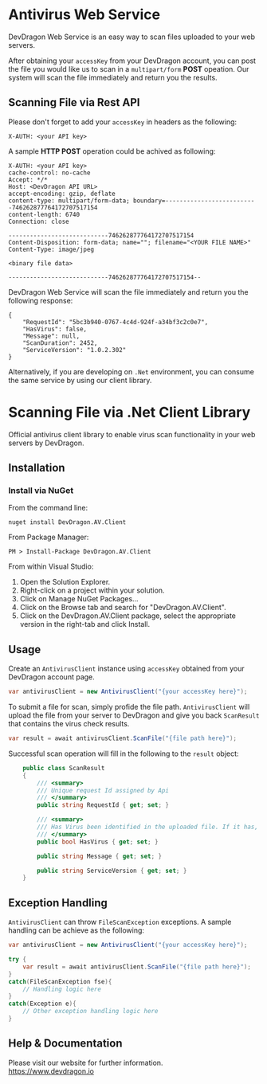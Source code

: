 # Antivirus Web Service

DevDragon Web Service is an easy way to scan files uploaded to your web servers.
  
After obtaining your `accessKey` from your DevDragon account, you can post the file you would like us to scan in a `multipart/form` **POST** opeation. Our system will scan the file immediately and return you the results.

## Scanning File via Rest API

Please don't forget to add your `accessKey` in headers as the following:

```
X-AUTH: <your API key>
```

A sample **HTTP POST** operation could be achived as following:

```
X-AUTH: <your API key>
cache-control: no-cache
Accept: */*
Host: <DevDragon API URL>
accept-encoding: gzip, deflate
content-type: multipart/form-data; boundary=--------------------------746262877764172707517154
content-length: 6740
Connection: close

----------------------------746262877764172707517154
Content-Disposition: form-data; name=""; filename="<YOUR FILE NAME>"
Content-Type: image/jpeg

<binary file data>

----------------------------746262877764172707517154--
```

DevDragon Web Service will scan the file immediately and return you the following response:

```
{
    "RequestId": "5bc3b940-0767-4c4d-924f-a34bf3c2c0e7",
    "HasVirus": false,
    "Message": null,
    "ScanDuration": 2452,
    "ServiceVersion": "1.0.2.302"
}
```

Alternatively, if you are developing on `.Net` environment, you can consume the same service by using our client library.

# Scanning File via .Net Client Library

Official antivirus client library to enable virus scan functionality in your web servers by DevDragon.

## Installation

### Install via NuGet

From the command line:

```
nuget install DevDragon.AV.Client
```

From Package Manager:

```
PM > Install-Package DevDragon.AV.Client
```

From within Visual Studio:

1. Open the Solution Explorer.
2. Right-click on a project within your solution.
3. Click on Manage NuGet Packages...
4. Click on the Browse tab and search for "DevDragon.AV.Client".
5. Click on the DevDragon.AV.Client package, select the appropriate version in the right-tab and click Install.

## Usage

Create an `AntivirusClient` instance using `accessKey` obtained from your DevDragon account page.

```csharp
var antivirusClient = new AntivirusClient("{your accessKey here}");
```

To submit a file for scan, simply profide the file path. `AntivirusClient` will upload the file from your server to DevDragon and give you back `ScanResult` that contains the virus check results.

```csharp
var result = await antivirusClient.ScanFile("{file path here}");
```

Successful scan operation will fill in the following to the `result` object:

```csharp
    public class ScanResult
    {
        /// <summary>
        /// Unique request Id assigned by Api
        /// </summary>
        public string RequestId { get; set; }

        /// <summary>
        /// Has Virus been identified in the uploaded file. If it has, read 
        /// </summary>
        public bool HasVirus { get; set; }

        public string Message { get; set; }

        public string ServiceVersion { get; set; }
    }
```

## Exception Handling

`AntivirusClient` can throw `FileScanException` exceptions. A sample handling can be achieve as the following:

```csharp
var antivirusClient = new AntivirusClient("{your accessKey here}");

try {
    var result = await antivirusClient.ScanFile("{file path here}");
}
catch(FileScanException fse){
    // Handling logic here
}
catch(Exception e){
    // Other exception handling logic here
}

```

## Help & Documentation

Please visit our website for further information.  
https://www.devdragon.io

